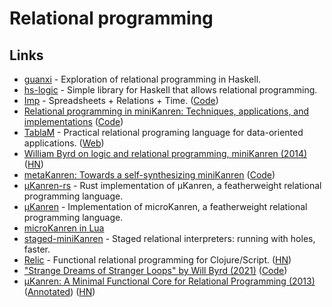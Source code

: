 # Relational programming

## Links

- [guanxi](https://github.com/ekmett/guanxi) - Exploration of relational programming in Haskell.
- [hs-logic](https://github.com/smichal/hs-logic) - Simple library for Haskell that allows relational programming.
- [Imp](https://scattered-thoughts.net/writing/imp-intro/) - Spreadsheets + Relations + Time. ([Code](https://github.com/jamii/imp))
- [Relational programming in miniKanren: Techniques, applications, and implementations](https://search.proquest.com/docview/304903505) ([Code](https://github.com/webyrd/dissertation-single-spaced))
- [TablaM](https://github.com/Tablam/TablaM) - Practical relational programing language for data-oriented applications. ([Web](https://tablam.org/))
- [William Byrd on logic and relational programming, miniKanren (2014)](https://www.infoq.com/interviews/byrd-relational-programming-minikanren/) ([HN](https://news.ycombinator.com/item?id=27359963))
- [metaKanren: Towards a self-synthesizing miniKanren](https://icfp21.sigplan.org/details/minikanren-2021-papers/4/metaKanren-Towards-a-self-synthesizing-miniKanren) ([Code](https://github.com/iambrj/metaKanren))
- [µKanren-rs](https://github.com/ekzhang/ukanren-rs) - Rust implementation of µKanren, a featherweight relational programming language.
- [µKanren](https://github.com/jasonhemann/microKanren) - Implementation of microKanren, a featherweight relational programming language.
- [microKanren in Lua](https://github.com/silentbicycle/lua-ukanren)
- [staged-miniKanren](https://github.com/namin/staged-miniKanren) - Staged relational interpreters: running with holes, faster.
- [Relic](https://github.com/wotbrew/relic) - Functional relational programming for Clojure/Script. ([HN](https://news.ycombinator.com/item?id=34948816))
- ["Strange Dreams of Stranger Loops" by Will Byrd (2021)](https://www.youtube.com/watch?v=AffW-7ika0E) ([Code](https://github.com/webyrd/stranger-loops-talk))
- [μKanren: A Minimal Functional Core for Relational Programming (2013)](http://webyrd.net/scheme-2013/papers/HemannMuKanren2013.pdf) ([Annotated](https://github.com/ashton314/muKanren_reading)) ([HN](https://news.ycombinator.com/item?id=31505986))
